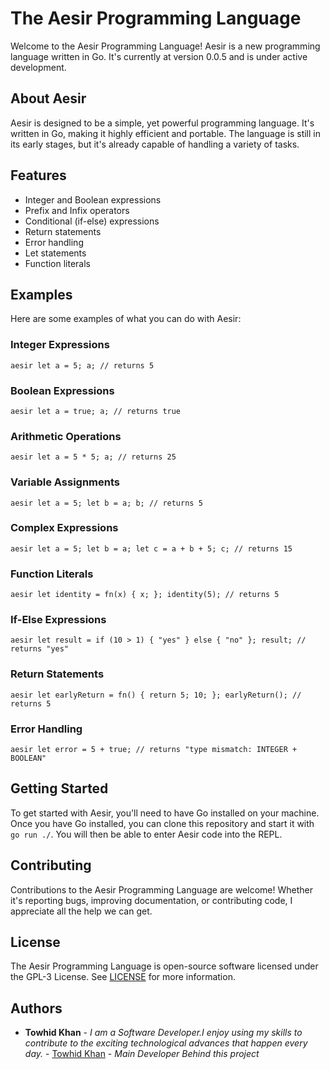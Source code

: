 # The Aesir Programming Language

Welcome to the Aesir Programming Language! Aesir is a new programming language written in Go. It's currently at version 0.0.5 and is under active development.

## About Aesir

Aesir is designed to be a simple, yet powerful programming language. It's written in Go, making it highly efficient and portable. The language is still in its early stages, but it's already capable of handling a variety of tasks.

## Features

- Integer and Boolean expressions
- Prefix and Infix operators
- Conditional (if-else) expressions
- Return statements
- Error handling
- Let statements
- Function literals

## Examples

Here are some examples of what you can do with Aesir:

### Integer Expressions

```aesir let a = 5; a; // returns 5```

### Boolean Expressions

```aesir let a = true; a; // returns true```

### Arithmetic Operations

```aesir let a = 5 * 5; a; // returns 25```

### Variable Assignments

```aesir let a = 5; let b = a; b; // returns 5```

### Complex Expressions

```aesir let a = 5; let b = a; let c = a + b + 5; c; // returns 15```

### Function Literals

```aesir let identity = fn(x) { x; }; identity(5); // returns 5```

### If-Else Expressions

```aesir let result = if (10 > 1) { "yes" } else { "no" }; result; // returns "yes"```

### Return Statements

```aesir let earlyReturn = fn() { return 5; 10; }; earlyReturn(); // returns 5```

### Error Handling

```aesir let error = 5 + true; // returns "type mismatch: INTEGER + BOOLEAN"```


## Getting Started

To get started with Aesir, you'll need to have Go installed on your machine. Once you have Go installed, you can clone this repository and start it with `go run ./`. You will then be able to enter Aesir code into the REPL.

## Contributing

Contributions to the Aesir Programming Language are welcome! Whether it's reporting bugs, improving documentation, or contributing code, I appreciate all the help we can get.

## License

The Aesir Programming Language is open-source software licensed under the GPL-3 License. See [LICENSE](https://github.com/nexentra/aesir/blob/main/LICENSE.md) for more information.

## Authors

* **Towhid Khan** - *I am a Software Developer.I enjoy using my skills to contribute to the exciting technological advances that happen every day.* - [Towhid Khan](https://github.com/KnockOutEZ) - *Main Developer Behind this project*
